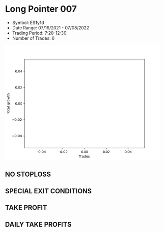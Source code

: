 # Long Pointer 007 
- Symbol: ES1y1d
- Date Range: 07/19/2021 - 07/08/2022
- Trading Period: 7:20-12:30
- Number of Trades: 0

![Plot](LongPointer007ES1y1d.png)
## NO STOPLOSS









## SPECIAL EXIT CONDITIONS 


## TAKE PROFIT











## DAILY TAKE PROFITS




























